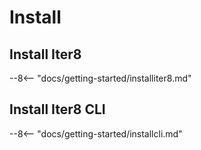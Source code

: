 # Install

## Install Iter8

--8<-- "docs/getting-started/installiter8.md"

## Install Iter8 CLI

--8<-- "docs/getting-started/installcli.md"
